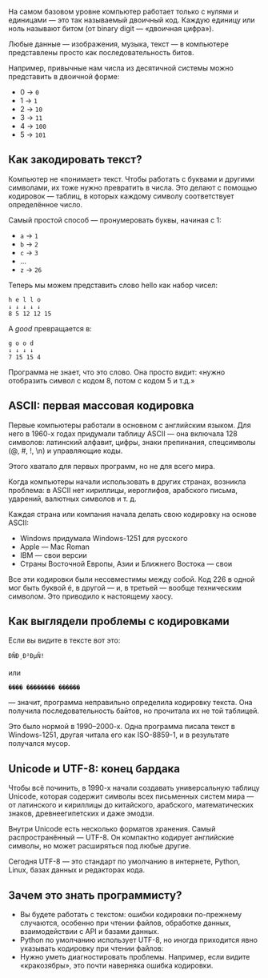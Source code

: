 На самом базовом уровне компьютер работает только с нулями и единицами — это так называемый двоичный код. Каждую единицу или ноль называют битом (от binary digit — «двоичная цифра»).

Любые данные — изображения, музыка, текст — в компьютере представлены просто как последовательность битов.

Например, привычные нам числа из десятичной системы можно представить в двоичной форме:

- 0 → `0`
- 1 → `1`
- 2 → `10`
- 3 → `11`
- 4 → `100`
- 5 → `101`

## Как закодировать текст?

Компьютер не «понимает» текст. Чтобы работать с буквами и другими символами, их тоже нужно превратить в числа. Это делают с помощью кодировок — таблиц, в которых каждому символу соответствует определённое число.

Самый простой способ — пронумеровать буквы, начиная с 1:

- `a` → `1`
- `b` → `2`
- `c` → `3`
- ...
- `z` → `26`

Теперь мы можем представить слово hello как набор чисел:

```
h e l l o
↓ ↓ ↓ ↓ ↓
8 5 12 12 15
```


А *good* превращается в:

```
g o o d
↓ ↓ ↓ ↓
7 15 15 4
```

Программа не знает, что это слово. Она просто видит: «нужно отобразить символ с кодом 8, потом с кодом 5 и т.д.»

## ASCII: первая массовая кодировка

Первые компьютеры работали в основном с английским языком. Для него в 1960-х годах придумали таблицу ASCII — она включала 128 символов: латинский алфавит, цифры, знаки препинания, спецсимволы (@, #, !, \n) и управляющие коды.

Этого хватало для первых программ, но не для всего мира.

Когда компьютеры начали использовать в других странах, возникла проблема: в ASCII нет кириллицы, иероглифов, арабского письма, ударений, валютных символов и т. д.

Каждая страна или компания начала делать свою кодировку на основе ASCII:

- Windows придумала Windows-1251 для русского
- Apple — Mac Roman
- IBM — свои версии
- Страны Восточной Европы, Азии и Ближнего Востока — свои

Все эти кодировки были несовместимы между собой. Код 226 в одной мог быть буквой é, в другой — и, в третьей — вообще техническим символом. Это приводило к настоящему хаосу.

## Как выглядели проблемы с кодировками

Если вы видите в тексте вот это:

```
ÐÑÐ¸Ð²ÐµÑ!
```

или

```
���� �������� ������
```

— значит, программа неправильно определила кодировку текста. Она получила последовательность байтов, но прочитала их не той таблицей.

Это было нормой в 1990–2000-х. Одна программа писала текст в Windows-1251, другая читала его как ISO-8859-1, и в результате получался мусор.

## Unicode и UTF-8: конец бардака

Чтобы всё починить, в 1990-х начали создавать универсальную таблицу Unicode, которая содержит символы всех письменных систем мира — от латинского и кириллицы до китайского, арабского, математических знаков, древнеегипетских и даже эмодзи.

Внутри Unicode есть несколько форматов хранения. Самый распространённый — UTF-8. Он компактно кодирует английские символы, но может расширяться под любые другие.

Сегодня UTF-8 — это стандарт по умолчанию в интернете, Python, Linux, базах данных и редакторах кода.

## Зачем это знать программисту?

- Вы будете работать с текстом: ошибки кодировки по-прежнему случаются, особенно при чтении файлов, обработке данных, взаимодействии с API и базами данных.
- Python по умолчанию использует UTF-8, но иногда приходится явно указывать кодировку при чтении файлов:
- Нужно уметь диагностировать проблемы. Например, если видите «кракозябры», это почти наверняка ошибка кодировки.
